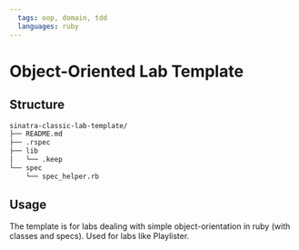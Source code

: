 ```yaml
---
  tags: oop, domain, tdd
  languages: ruby
---
```


# Object-Oriented Lab Template

## Structure 

```bash
sinatra-classic-lab-template/
├── README.md
├── .rspec
├── lib
│   └── .keep
└── spec
    └── spec_helper.rb

```

## Usage

The template is for labs dealing with simple object-orientation in ruby (with classes and specs). Used for labs like Playlister.